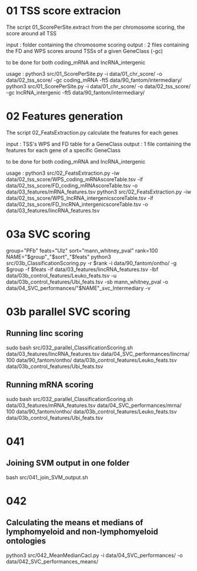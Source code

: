 
# 01 TSS score extracion
The script 01_ScorePerSite.extract from the per chromosome scoring, the score around all TSS

input : folder containing the chromosome scoring
output : 2 files containing the FD and WPS scores around TSSs of a given GeneClass (-gc)

to be done for both coding_mRNA and lncRNA_intergenic

usage :
python3 src/01_ScorePerSite.py -i data/01_chr_score/ -o data/02_tss_score/ -gc coding_mRNA -ft5 data/90_fantom/intermediary/
python3 src/01_ScorePerSite.py -i data/01_chr_score/ -o data/02_tss_score/ -gc lncRNA_intergenic -ft5 data/90_fantom/intermediary/

# 02 Features generation
The script 02_FeatsExtraction.py calculate the features for each genes

input : TSS's WPS and FD table for a GeneClass 
output : 1 file containing the features for each gene of a specific GeneClass

to be done for both coding_mRNA and lncRNA_intergenic

usage :
python3 src/02_FeatsExtraction.py -iw data/02_tss_score/WPS_coding_mRNAscoreTable.tsv -if data/02_tss_score/FD_coding_mRNAscoreTable.tsv -o data/03_features/mRNA_features.tsv
python3 src/02_FeatsExtraction.py -iw data/02_tss_score/WPS_lncRNA_intergenicscoreTable.tsv -if data/02_tss_score/FD_lncRNA_intergenicscoreTable.tsv -o data/03_features/lincRNA_features.tsv

# 03a SVC scoring 


group="PFb"
feats="Ulz"
sort="mann_whitney_pval"
rank=100
NAME="$group"_"$sort"_"$feats"
python3 src/03b_ClassificationScoring.py -r $rank -i data/90_fantom/ontho/ -g $group -f $feats -if data/03_features/lincRNA_features.tsv -lbf data/03b_control_features/Leuko_feats.tsv -u data/03b_control_features/Ubi_feats.tsv -sb mann_whitney_pval -o data/04_SVC_performances/"$NAME"_svc_Intermediary -v

# 03b parallel SVC scoring 


## Running linc scoring 
sudo bash src/032_parallel_ClassificationScoring.sh data/03_features/lincRNA_features.tsv data/04_SVC_performances/lincrna/ 100 data/90_fantom/ontho/ data/03b_control_features/Leuko_feats.tsv data/03b_control_features/Ubi_feats.tsv

## Running mRNA scoring
sudo bash src/032_parallel_ClassificationScoring.sh data/03_features/mRNA_features.tsv data/04_SVC_performances/mrna/ 100 data/90_fantom/ontho/ data/03b_control_features/Leuko_feats.tsv data/03b_control_features/Ubi_feats.tsv

# 041

## Joining SVM output in one folder
bash src/041_join_SVM_output.sh

# 042

## Calculating the means et medians of lymphomyeloid and non-lymphomyeloid ontologies

python3 src/042_MeanMedianCacl.py -i data/04_SVC_performances/ -o data/042_SVC_performances_means/



